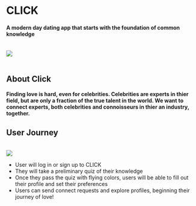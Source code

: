 # CLICK
#### A modern day dating app that starts with the foundation of common knowledge

<br>
<img src="https://media.giphy.com/media/26BRED0APH6fRa1sk/giphy.gif">
<br><br>

## About Click

#### Finding love is hard, even for celebrities. Celebrities are experts in thier field, but are only a fraction of the true talent in the world. We want to connect experts, both celebrities and connoisseurs in thier an industry, together.

## User Journey
<br>
<img src="https://media.giphy.com/media/1xmlYh65ZA8rOjKwr3/giphy.gif">
<br>

* User will log in or sign up to CLICK
* They will take a preliminary quiz of their knowledge
* Once they pass the quiz with flying colors, users will be able to fill out their profile and set their preferences
* Users can send connect requests and explore profiles, beginning their journey of love!


